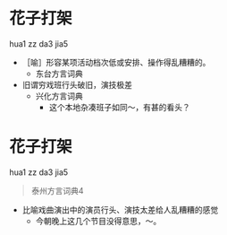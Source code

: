 # 花子打架
hua1 zz da3 jia5
+ ［喻］形容某项活动档次低或安排、操作得乱糟糟的。
  * 东台方言词典
+ 旧谓穷戏班行头破旧，演技极差
  * 兴化方言词典
    - 这个本地杂凑班子如同～，有甚的看头？

# 花子打架
hua1 zz da3 jia5
> 泰州方言词典4
- 比喻戏曲演出中的演员行头、演技太差给人乱糟糟的感觉
  - 今朝晚上这几个节目没得意思，～。
